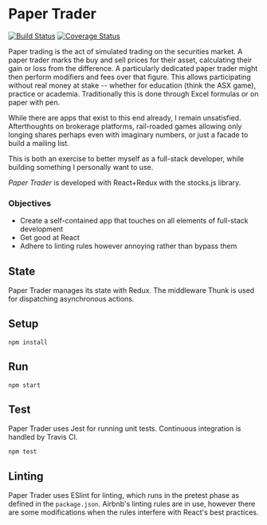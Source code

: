 # Paper Trader
[![Build Status](https://travis-ci.org/volsci/paper-trader-react.svg?branch=master)](https://travis-ci.org/volsci/paper-trader-react)
[![Coverage Status](https://coveralls.io/repos/github/volsci/paper-trader-react/badge.svg?branch=master)](https://coveralls.io/github/volsci/paper-trader-react?branch=master)

Paper trading is the act of simulated trading on the securities market. A paper trader marks the buy and sell prices for their asset, calculating their gain or loss from the difference. A particularly dedicated paper trader might then perform modifiers and fees over that figure. This allows participating without real money at stake -- whether for education (think the ASX game), practice or academia. Traditionally this is done through Excel formulas or on paper with pen.

While there are apps that exist to this end already, I remain unsatisfied. Afterthoughts on brokerage platforms, rail-roaded games allowing only longing shares perhaps even with imaginary numbers, or just a facade to build a mailing list.

This is both an exercise to better myself as a full-stack developer, while building something I personally want to use.

*Paper Trader* is developed with React+Redux with the stocks.js library.

### Objectives
* Create a self-contained app that touches on all elements of full-stack development
* Get good at React
* Adhere to linting rules however annoying rather than bypass them

State
---
Paper Trader manages its state with Redux. The middleware Thunk is used for dispatching asynchronous actions.

Setup
---

```
npm install
```

Run
---

```
npm start
```

Test
---
Paper Trader uses Jest for running unit tests. Continuous integration is handled by Travis CI.

```
npm test
```

Linting
---
Paper Trader uses ESlint for linting, which runs in the pretest phase as defined in the `package.json`. Airbnb's linting rules are in use, however there are some modifications when the rules interfere with React's best practices.
